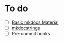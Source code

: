 # To do

+ [ ] [Basic mkdocs Material](https://squidfunk.github.io/mkdocs-material/creating-your-site/#minimal-configuration-visual-studio-code)
+ [ ] [mkdocstrings](https://github.com/mkdocstrings/mkdocstrings/tree/main)
+ [ ] Pre-commit hooks
